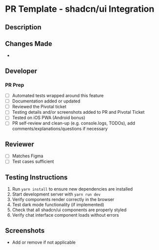 # PR Template - shadcn/ui Integration

## Description

## Changes Made

-

## Developer

### PR Prep

- [ ] Automated tests wrapped around this feature
- [ ] Documentation added or updated
- [ ] Reviewed the Pivotal ticket
- [ ] Testing details and/or screenshots added to PR and Pivotal Ticket
- [ ] Tested on iOS PWA (Android bonus)
- [ ] PR self-review and clean-up (e.g. console.logs, TODOs), add comments/explanations/questions if necessary

## Reviewer

<!-- - [ ] Accessed on preview deploy -->

- [ ] Matches Figma
- [ ] Test cases sufficient

## Testing Instructions

1. Run `yarn install` to ensure new dependencies are installed
2. Start development server with `yarn run dev`
3. Verify components render correctly in the browser
4. Test dark mode functionality (if implemented)
5. Check that all shadcn/ui components are properly styled
6. Verify chat interface component loads without errors

## Screenshots

- Add or remove if not applicable
